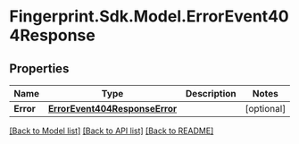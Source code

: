# Fingerprint.Sdk.Model.ErrorEvent404Response
## Properties

Name | Type | Description | Notes
------------ | ------------- | ------------- | -------------
**Error** | [**ErrorEvent404ResponseError**](ErrorEvent404ResponseError.md) |  | [optional] 

[[Back to Model list]](../README.md#documentation-for-models) [[Back to API list]](../README.md#documentation-for-api-endpoints) [[Back to README]](../README.md)

